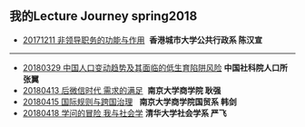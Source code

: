 ## 我的Lecture Journey spring2018

* [20171211 非领导职务的功能与作用]()  **香港城市大学公共行政系 陈汉宣**

 ---
* [20180329  中国人口变动趋势及其面临的低生育陷阱风险]() **中国社科院人口所 张翼** 
* [20180413  后微信时代 需求的满足]()  **南京大学商学院 耿强**
* [20180415  国际规则与跨国治理]()    **南京大学商学院国贸系 韩剑**
* [20180418  学问的冒险 我与社会学]()  **清华大学社会学系 严飞**
